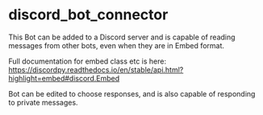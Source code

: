 # discord_bot_connector

This Bot can be added to a Discord server and is capable of reading messages from other bots, even when they are in Embed format. 

Full documentation for embed class etc is here: https://discordpy.readthedocs.io/en/stable/api.html?highlight=embed#discord.Embed

Bot can be edited to choose responses, and is also capable of responding to private messages.
